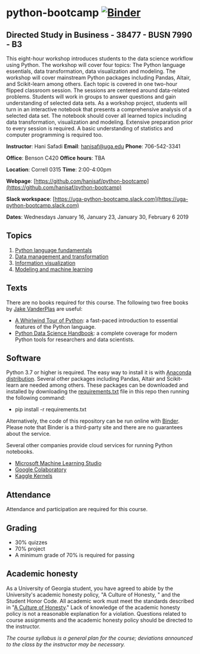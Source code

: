 # python-bootcamp [![Binder](https://mybinder.org/badge.svg)](https://mybinder.org/v2/gh/hanisaf/python-bootcamp/master)

## Directed Study in Business - 38477 - BUSN 7990 - B3

This eight-hour workshop introduces students to the data science workflow using Python. The workshop will cover four topics: The Python language essentials, data transformation, data visualization and modeling. The workshop will cover mainstream Python packages including Pandas, Altair, and Scikit-learn among others. Each topic is covered in one two-hour flipped classroom session. The sessions are centered around data-related problems. Students will work in groups to answer questions and gain understanding of selected data sets. As a workshop project, students will turn in an interactive notebook that presents a comprehensive analysis of a selected data set. The notebook should cover all learned topics including data transformation, visualization and modeling. Extensive preparation prior to every session is required. A basic understanding of statistics and computer programming is required too.

**Instructor**: Hani Safadi **Email**: [hanisaf@uga.edu](mailto:hanisaf@uga.edu) **Phone**: 706-542-3341

**Office**: Benson C420 **Office hours**: TBA

**Location**: Correll 0315 **Time**: 2:00-4:00pm 

**Webpage**: [https://github.com/hanisaf/python-bootcamp](https://github.com/hanisaf/python-bootcamp) 

**Slack workspace**: [https://uga-python-bootcamp.slack.com](https://uga-python-bootcamp.slack.com)

**Dates**: Wednesdays January 16, January 23, January 30, February 6 2019

## Topics
1. [Python language fundamentals](https://nbviewer.jupyter.org/github/hanisaf/python-bootcamp/blob/master/01-python-language-fundamentals.ipynb)
2. [Data management and transformation](https://nbviewer.jupyter.org/github/hanisaf/python-bootcamp/blob/master/02-data-management-and-transformation.ipynb)
3. [Information visualization](https://nbviewer.jupyter.org/github/hanisaf/python-bootcamp/blob/master/03-information-visualization.ipynb)
4. [Modeling and machine learning](https://nbviewer.jupyter.org/github/hanisaf/python-bootcamp/blob/master/04-modeling-and-machine-learning.ipynb)

## Texts
There are no books required for this course. The following two free books by [Jake VanderPlas](http://vanderplas.com) are useful:
- [A Whirlwind Tour of Python](https://jakevdp.github.io/WhirlwindTourOfPython/): a fast-paced introduction to essential features of the Python language.
- [Python Data Science Handbook](https://jakevdp.github.io/PythonDataScienceHandbook): a complete coverage for modern Python tools for researchers and data scientists.
  
## Software
Python 3.7 or higher is required. The easy way to install it is with [Anaconda distribution](https://www.anaconda.com/download). Several other packages including Pandas, Altair and Scikit-learn are needed among others. These packages can be downloaded and installed by downloading the [requirements.txt](blob/master/requirements.txt) file in this repo then running the following command:
- pip install -r requirements.txt

Alternatively, the code of this repository can be run online with [Binder](https://mybinder.org/v2/gh/hanisaf/python-bootcamp/master). Please note that Binder is a third-party site and there are no guarantees about the service.

Several other companies provide cloud services for running Python notebooks.
- [Microsoft Machine Learning Studio](https://studio.azureml.net/)
- [Google Colaboratory](https://colab.research.google.com/)
- [Kaggle Kernels](https://www.kaggle.com/kernels)


## Attendance
Attendance and participation are required for this course.

## Grading
- 30% quizzes
- 70% project
- A minimum grade of 70% is required for passing

## Academic honesty
As a University of Georgia student, you have agreed to abide by the University's academic honesty policy, "A Culture of Honesty, " and the Student Honor Code. All academic work must meet the standards described in "[A Culture of Honesty](http://www.uga.edu/honesty/)." Lack of knowledge of the academic honesty policy is not a reasonable explanation for a violation. Questions related to course assignments and the academic honesty policy should be directed to the instructor.

*The course syllabus is a general plan for the course; deviations announced to the class by the instructor may be necessary.*
